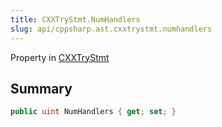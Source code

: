```yaml
---
title: CXXTryStmt.NumHandlers
slug: api/cppsharp.ast.cxxtrystmt.numhandlers
---
```

Property in [CXXTryStmt](/api/cppsharp/ast/cxxtrystmt)

## Summary



```csharp
public uint NumHandlers { get; set; }
```

